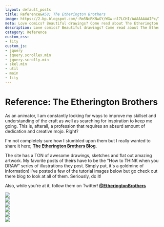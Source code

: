 ```yaml
---
layout: default_posts
title: Reference&#58; The Etherington Brothers
image: https://2.bp.blogspot.com/-Rm5NcRKNwGY/WGw-nl7LCHI/AAAAAAAAIPc/7xcyC0ljfP4Ha11TnRSEAoaAXqx3qcBCACLcB/s1600/HOW%2Bto%2Bdraw%2Bfabric%2Bfolds%2Bclothing%2B3%2Btutorial%2Blorenzo%2Betherington.jpg
meta: Love comics? Beautiful drawings? Come read about The Etherington Brothers!
description: Love comics? Beautiful drawings? Come read about The Etherington Brothers!
category: Reference
custom_css:
- lity
custom_js:
- jquery
- jquery.scrollex.min
- jquery.scrolly.min
- skel.min
- util
- main
- lity
---
```

<h1 class="major">Reference: The Etherington Brothers</h1>

As an animator, I am constantly looking for ways to improve my skillset and understanding of the craft as well as searching for inspiration to keep me going. This is, afterall, a profession that requires an absurd amount of dedication and creative mojo. Right?

I'm not completely sure how I stumbled upon them but I really wanted to share it here; **[The Etherington Brothers Blog](http://theetheringtonbrothers.blogspot.ca/)**. 

The site has a TON of awesome drawings, sketches and flat out amazing artwork. My favorite posts of theirs have to be the "How to THINK when you DRAW" series of illustrations they post. Simply put, it's a goldmine of information! I've posted a few of the tutorial images below but go check out there blog to look at all of them. Seriously, do it!

Also, while you're at it, follow them on Twitter! **[@EtheringtonBrothers](https://twitter.com/EtheringtonBros)**
 
<section>
<div class="box alt">
<div class="row uniform">
<div class="4u"><span class="image fit">
<img src="https://2.bp.blogspot.com/-Rm5NcRKNwGY/WGw-nl7LCHI/AAAAAAAAIPc/7xcyC0ljfP4Ha11TnRSEAoaAXqx3qcBCACLcB/s1600/HOW%2Bto%2Bdraw%2Bfabric%2Bfolds%2Bclothing%2B3%2Btutorial%2Blorenzo%2Betherington.jpg" />
</span>
</div>
<div class="4u"><span class="image fit">
<img src="https://2.bp.blogspot.com/-SJSOQojqask/WGw-sGKDPUI/AAAAAAAAIPg/Ow2wvLRTO-8cKFWOcWeElBvK8H1U3-wtQCLcB/s1600/HOW%2Bto%2Bdraw%2Bfabric%2Bfolds%2Bclothing%2B4%2Btutorial%2Blorenzo%2Betherington.jpg" />
</span>
</div>
<div class="4u"><span class="image fit">
<img src="https://3.bp.blogspot.com/-NbxY5RgJFoo/WHXmPXSxjuI/AAAAAAAAISo/qG1TWiCQ3x4BOP3o6wM2k_8f2X0ACKD7gCLcB/s1600/HOW%2Bto%2BTHINK%2Bwhen%2Byou%2Bdraw%2BWATER%2BWAVES%2BSPLASH%2Btutorial%2Blorenzo%2Betherington%2B1.jpg" />
</span>
</div>
<div class="4u"><span class="image fit">
<img src="https://2.bp.blogspot.com/-k7Hlx4kmItM/WHXmTdBiaiI/AAAAAAAAISs/qDVn7H_QhPkeuUdLO2CQKjshK4voS9vlACLcB/s1600/HOW%2Bto%2BTHINK%2Bwhen%2Byou%2Bdraw%2BWATER%2BWAVES%2BSPLASH%2Btutorial%2Blorenzo%2Betherington%2B2.jpg" />
</span>
</div>
<div class="4u"><span class="image fit">
<img src="https://1.bp.blogspot.com/-wIZOjY_6cC0/WQwbKzTFFDI/AAAAAAAAJhU/QvHD0ZycBNQJ-aCo5sQGy5y0YOg0KrvUQCLcB/s1600/HOW%2BTO%2BDRAW%2BSTRANSKI%2BGIRL%2BFEMALE%2BHANDS%2BTUTORIAL%2BKICKSTARTER%2BLORENZO%2BETHERINGTON%2B8.jpg" />
</span>
</div>
<div class="4u"><span class="image fit">
<img src="https://4.bp.blogspot.com/-h1oznwdGfPc/WQwbPafogOI/AAAAAAAAJhY/8IxUA4mNDPwAB9Yy8xI5zQPRvtwC86ligCLcB/s1600/HOW%2BTO%2BDRAW%2BSTRANSKI%2BGIRL%2BFEMALE%2BHANDS%2BTUTORIAL%2BKICKSTARTER%2BLORENZO%2BETHERINGTON%2B9.jpg" />

</span>
</div>
</div>
</div>
</section>




